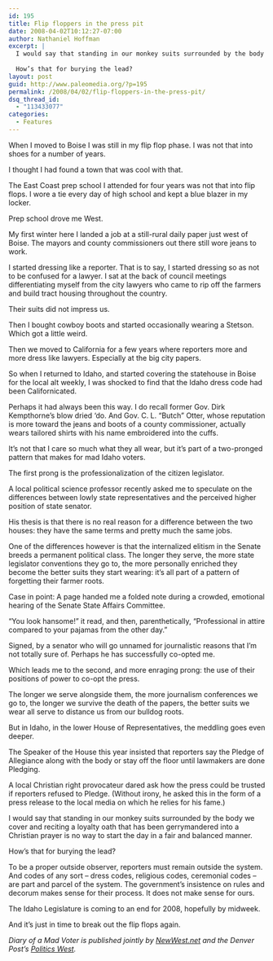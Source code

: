 ```yaml
---
id: 195
title: Flip floppers in the press pit
date: 2008-04-02T10:12:27-07:00
author: Nathaniel Hoffman
excerpt: |
  I would say that standing in our monkey suits surrounded by the body we cover and reciting a loyalty oath that has been gerrymandered into a Christian prayer is no way to start the day in a fair and balanced manner.
  
  How’s that for burying the lead?
layout: post
guid: http://www.paleomedia.org/?p=195
permalink: /2008/04/02/flip-floppers-in-the-press-pit/
dsq_thread_id:
  - "113433077"
categories:
  - Features
---
```

When I moved to Boise I was still in my flip flop phase. I was not that into shoes for a number of years.

I thought I had found a town that was cool with that.

The East Coast prep school I attended for four years was not that into flip flops. I wore a tie every day of high school and kept a blue blazer in my locker.

Prep school drove me West.

My first winter here I landed a job at a still-rural daily paper just west of Boise. The mayors and county commissioners out there still wore jeans to work.

I started dressing like a reporter. That is to say, I started dressing so as not to be confused for a lawyer. I sat at the back of council meetings differentiating myself from the city lawyers who came to rip off the farmers and build tract housing throughout the country.

Their suits did not impress us.

Then I bought cowboy boots and started occasionally wearing a Stetson. Which got a little weird.

Then we moved to California for a few years where reporters more and more dress like lawyers. Especially at the big city papers.

So when I returned to Idaho, and started covering the statehouse in Boise for the local alt weekly, I was shocked to find that the Idaho dress code had been Californicated.

Perhaps it had always been this way. I do recall former Gov. Dirk Kempthorne’s blow dried ‘do. And Gov. C. L. “Butch” Otter, whose reputation is more toward the jeans and boots of a county commissioner, actually wears tailored shirts with his name embroidered into the cuffs.

It’s not that I care so much what they all wear, but it’s part of a two-pronged pattern that makes for mad Idaho voters.

The first prong is the professionalization of the citizen legislator.

A local political science professor recently asked me to speculate on the differences between lowly state representatives and the perceived higher position of state senator.

His thesis is that there is no real reason for a difference between the two houses: they have the same terms and pretty much the same jobs.

One of the differences however is that the internalized elitism in the Senate breeds a permanent political class. The longer they serve, the more state legislator conventions they go to, the more personally enriched they become the better suits they start wearing: it’s all part of a pattern of forgetting their farmer roots.

Case in point: A page handed me a folded note during a crowded, emotional hearing of the Senate State Affairs Committee.

“You look hansome!” it read, and then, parenthetically, “Professional in attire compared to your pajamas from the other day.”

Signed, by a senator who will go unnamed for journalistic reasons that I’m not totally sure of. Perhaps he has successfully co-opted me.

Which leads me to the second, and more enraging prong: the use of their positions of power to co-opt the press.

The longer we serve alongside them, the more journalism conferences we go to, the longer we survive the death of the papers, the better suits we wear all serve to distance us from our bulldog roots.

But in Idaho, in the lower House of Representatives, the meddling goes even deeper.

The Speaker of the House this year insisted that reporters say the Pledge of Allegiance along with the body or stay off the floor until lawmakers are done Pledging.

A local Christian right provocateur dared ask how the press could be trusted if reporters refused to Pledge. (Without irony, he asked this in the form of a press release to the local media on which he relies for his fame.)

I would say that standing in our monkey suits surrounded by the body we cover and reciting a loyalty oath that has been gerrymandered into a Christian prayer is no way to start the day in a fair and balanced manner.

How’s that for burying the lead?

To be a proper outside observer, reporters must remain outside the system. And codes of any sort – dress codes, religious codes, ceremonial codes – are part and parcel of the system. The government’s insistence on rules and decorum makes sense for their process. It does not make sense for ours.

The Idaho Legislature is coming to an end for 2008, hopefully by midweek.

And it’s just in time to break out the flip flops again.

_Diary of a Mad Voter is published jointly by [NewWest.net](http://www.newwest.net/madvoter) and the Denver Post&#8217;s [Politics West](http://www.politicswest.com/)._